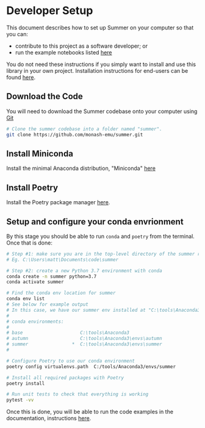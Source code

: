# Developer Setup

This document describes how to set up Summer on your computer so that you can:

- contribute to this project as a software developer; or
- run the example notebooks listed [here](http://summerepi.com/examples/index.html)

You do not need these instructions if you simply want to install and use this library in your own project. Installation instructions for end-users can be found [here](http://summerepi.com/install.html#Installation-and-Quickstart).

## Download the Code

You will need to download the Summer codebase onto your computer using [Git](https://git-scm.com/)

```bash
# Clone the summer codebase into a folder named "summer".
git clone https://github.com/monash-emu/summer.git
```

## Install Miniconda

Install the minimal Anaconda distribution, "Miniconda" [here](https://docs.conda.io/en/latest/miniconda.html)

## Install Poetry

Install the Poetry package manager [here](https://python-poetry.org/docs/#installation).

## Setup and configure your conda envrionment

By this stage you should be able to run `conda` and `poetry` from the terminal. Once that is done:

```bash
# Step #1: make sure you are in the top-level directory of the summer repository
# Eg. C:\Users\matt\Documents\code\summer

# Step #2: create a new Python 3.7 environment with conda
conda create -n summer python=3.7
conda activate summer

# Find the conda env location for summer
conda env list
# See below for example output
# In this case, we have our summer env installed at "C:\tools\Anaconda3\envs\summer"
#
# conda environments:
#
# base                     C:\tools\Anaconda3
# autumn                   C:\tools\Anaconda3\envs\autumn
# summer                *  C:\tools\Anaconda3\envs\summer
#

# Configure Poetry to use our conda environment
poetry config virtualenvs.path  C:/tools/Anaconda3/envs/summer

# Install all required packages with Poetry
poetry install

# Run unit tests to check that everything is working
pytest -vv
```

Once this is done, you will be able to run the code examples in the documentation, instructions [here](https://github.com/monash-emu/summer#documentation).
